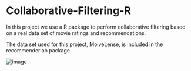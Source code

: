 # Collaborative-Filtering-R
In this project we use a R package to perform collaborative
filtering based on a real data set of movie ratings and recommendations.

The data set used for this project, MoiveLense, is included in the recommenderlab package.

![image](https://github.com/user-attachments/assets/d2a5ae12-6eda-4b49-a6a2-237b1c3528e0)
